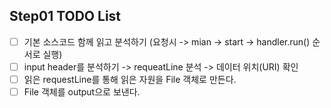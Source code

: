 ## Step01 TODO List
- [ ] 기본 소스코드 함께 읽고 분석하기 (요청시 -> mian -> start -> handler.run() 순서로 실행)
- [ ] input header를 분석하기 -> requeatLine 분석 -> 데이터 위치(URI) 확인
- [ ] 읽은 requestLine를 통해 읽은 자원을 File 객체로 만든다.
- [ ] File 객체를 output으로 보낸다.
